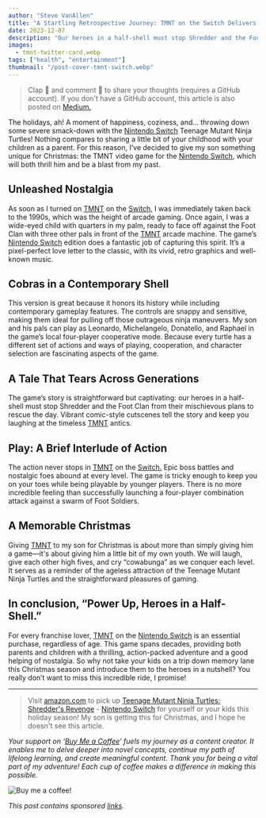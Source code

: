 ```yaml
---
author: "Steve VanAllen"
title: "A Startling Retrospective Journey: TMNT on the Switch Delivers the Arcade Home!"
date: 2023-12-07
description: "Our heroes in a half-shell must stop Shredder and the Foot Clan from their mischievous plans to rescue the day."
images:
  - tmnt-twitter-card.webp
tags: ["health", "entertainment"]
thumbnail: "/post-cover-tmnt-switch.webp"
---
```


> Clap 👏 and comment 💬 to share your thoughts (requires a GitHub account).  If you don't have a GitHub account, this article is also posted on [Medium.](https://wlr.link/tmnt-review-switch)

The holidays, ah! A moment of happiness, coziness, and… throwing down some severe smack-down with the [Nintendo Switch](https://wlr.link/nintendo-switch) Teenage Mutant Ninja Turtles! Nothing compares to sharing a little bit of your childhood with your children as a parent. For this reason, I’ve decided to give my son something unique for Christmas: the TMNT video game for the [Nintendo Switch,](https://wlr.link/nintendo-switch) which will both thrill him and be a blast from my past.

## Unleashed Nostalgia

As soon as I turned on [TMNT](https://wlr.link/tmnt-switch) on the [Switch,](https://wlr.link/switch-lite) I was immediately taken back to the 1990s, which was the height of arcade gaming. Once again, I was a wide-eyed child with quarters in my palm, ready to face off against the Foot Clan with three other pals in front of the [TMNT](https://wlr.link/tmnt-switch) arcade machine. The game’s [Nintendo Switch](https://wlr.link/nintendo-switch) edition does a fantastic job of capturing this spirit. It’s a pixel-perfect love letter to the classic, with its vivid, retro graphics and well-known music.

## Cobras in a Contemporary Shell

This version is great because it honors its history while including contemporary gameplay features. The controls are snappy and sensitive, making them ideal for pulling off those outrageous ninja maneuvers. My son and his pals can play as Leonardo, Michelangelo, Donatello, and Raphael in the game’s local four-player cooperative mode. Because every turtle has a different set of actions and ways of playing, cooperation, and character selection are fascinating aspects of the game.

## A Tale That Tears Across Generations

The game’s story is straightforward but captivating: our heroes in a half-shell must stop Shredder and the Foot Clan from their mischievous plans to rescue the day. Vibrant comic-style cutscenes tell the story and keep you laughing at the timeless [TMNT](https://wlr.link/tmnt-switch) antics.

## Play: A Brief Interlude of Action

The action never stops in [TMNT](https://wlr.link/tmnt-switch) on the [Switch.](https://wlr.link/switch-lite) Epic boss battles and nostalgic foes abound at every level. The game is tricky enough to keep you on your toes while being playable by younger players. There is no more incredible feeling than successfully launching a four-player combination attack against a swarm of Foot Soldiers.

## A Memorable Christmas

Giving [TMNT](https://wlr.link/tmnt-switch) to my son for Christmas is about more than simply giving him a game—it's about giving him a little bit of my own youth. We will laugh, give each other high fives, and cry “cowabunga” as we conquer each level. It serves as a reminder of the ageless attraction of the Teenage Mutant Ninja Turtles and the straightforward pleasures of gaming.

## In conclusion, “Power Up, Heroes in a Half-Shell.”

For every franchise lover, [TMNT](https://wlr.link/tmnt-switch) on the [Nintendo Switch](https://wlr.link/nintendo-switch) is an essential purchase, regardless of age. This game spans decades, providing both parents and children with a thrilling, action-packed adventure and a good helping of nostalgia. So why not take your kids on a trip down memory lane this Christmas season and introduce them to the heroes in a nutshell? You really don’t want to miss this incredible ride, I promise!

---

> Visit [amazon.com](https://wlr.link/tmnt-switch) to pick up [Teenage Mutant Ninja Turtles: Shredder\'s Revenge](https://wlr.link/tmnt-switch) - [Nintendo Switch](https://wlr.link/nintendo-switch) for yourself or your kids this holiday season! My son is getting this for Christmas, and I hope he doesn't see this article.

*Your support on ‘[Buy Me a Coffee](https://wlr.link/buy-me-a-coffee)’ fuels my journey as a content creator. It enables me to delve deeper into novel concepts, continue my path of lifelong learning, and create meaningful content. Thank you for being a vital part of my adventure! Each cup of coffee makes a difference in making this possible.*

![Buy me a coffee!](/coffee.png)

*This post contains sponsored [links](https://wlr.link/m/bio).*
